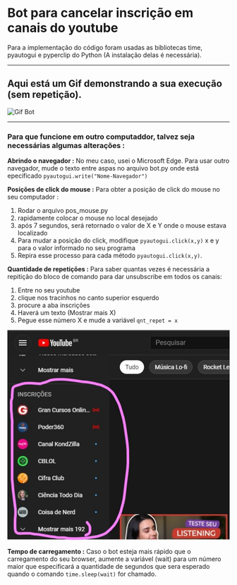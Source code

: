 # Bot para cancelar inscrição em canais do youtube
Para a implementação do código foram usadas as bibliotecas time, pyautogui e pyperclip do Python (A instalação delas é necessária).

---

## Aqui está um Gif demonstrando a sua execução (sem repetição).
![Gif Bot](https://github.com/jonathan-maia/bot-unsubscribe-ytb/blob/main/images/gif.gif)

---

### Para que funcione em outro computaddor, talvez seja necessárias algumas alterações :
**Abrindo o navegador :** No meu caso, usei o Microsoft Edge. Para usar outro navegador, mude o texto entre aspas no arquivo bot.py onde está epecificado `pyautogui.write("Nome-Navegador")`

**Posições de click do mouse :** Para obter a posição de click do mouse no seu computador : 
1. Rodar o arquivo pos_mouse.py 
2. rapidamente colocar o mouse no local desejado 
3. após 7 segundos, será retornado o valor de X e Y onde o mouse estava localizado
4. Para mudar a posição do click, modifique `pyautogui.click(x,y)` x e y para o valor informado no seu programa
5. Repira esse processo para cada método `pyautogui.click(x,y)`.

**Quantidade de repetições :** Para saber quantas vezes é necessária a repitição do bloco de comando para dar unsubscribe em todos os canais: 
1. Entre no seu youtube 
2. clique nos tracinhos no canto superior esquerdo
3. procure a aba inscrições
4. Haverá um texto (Mostrar mais X)
5. Pegue esse número X e mude a variável `qnt_repet = x` 

![Quantidade de repetições](https://github.com/jonathan-maia/bot-unsubscribe-ytb/blob/main/images/quantidade-repet.jpg)

**Tempo de carregamento :** Caso o bot esteja mais rápido que o carregamento do seu browser, aumente a variável (wait) para um número maior que especificará a quantidade de segundos que sera esperado quando o comando `time.sleep(wait)` for chamado.

